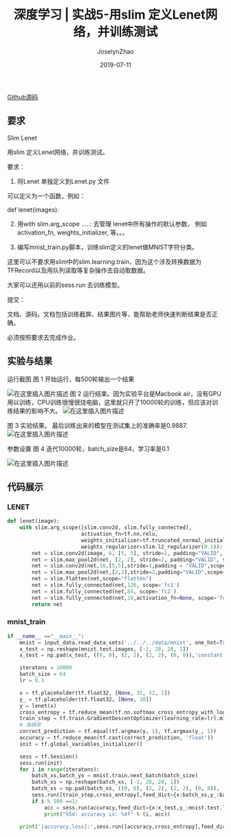 ﻿---
layout:     post
title:      深度学习 | 实战5-用slim 定义Lenet网络，并训练测试
subtitle:
date:       2019-07-11
author:     JoselynZhao
header-img: img/post-bg-os-metro.jpg
catalog: true
tags:
    - Deep Learning
    - Python
    - TensorFlow
    - slim

---
[Github源码](https://github.com/zhaojing1995/DeepLearning.Advanceing/tree/master/DL_5/work)
## 要求
Slim Lenet


用slim 定义Lenet网络，并训练测试。


要求：

1. 将Lenet 单独定义到Lenet.py 文件

可以定义为一个函数，例如：


def lenet(images):


2. 用with slim.arg_scope .....: 去管理 lenet中所有操作的默认参数， 例如activation_fn, weights_initializer, 等。。。


3. 编写mnist_train.py脚本，训练slim定义的lenet做MNIST字符分类。


这里可以不要求用slim中的slim.learning.train，因为这个涉及转换数据为TFRecord以及用队列读取等复杂操作去自动取数据。

大家可以还用以前的sess.run 去训练模型。


提交：

文档、源码。文档包括训练截屏、结果图片等，能帮助老师快速判断结果是否正确。

必须按照要求去完成作业。


## 实验与结果
运行截图
图 1 开始运行，每500轮输出一个结果

![在这里插入图片描述](https://img-blog.csdnimg.cn/20190717183833791.png?x-oss-process=image/watermark,type_ZmFuZ3poZW5naGVpdGk,shadow_10,text_aHR0cHM6Ly9ibG9nLmNzZG4ubmV0L05HVWV2ZXIxNQ==,size_16,color_FFFFFF,t_70)
图 2 运行结束。因为实验平台是Macbook air，没有GPU用以训练，CPU训练很慢很烧电脑，这里就只开了10000轮的训练，但应该对训练结果的影响不大。
![在这里插入图片描述](https://img-blog.csdnimg.cn/20190717183840203.png?x-oss-process=image/watermark,type_ZmFuZ3poZW5naGVpdGk,shadow_10,text_aHR0cHM6Ly9ibG9nLmNzZG4ubmV0L05HVWV2ZXIxNQ==,size_16,color_FFFFFF,t_70)

图 3  实验结果。 最后训练出来的模型在测试集上的准确率是0.9887.
![在这里插入图片描述](https://img-blog.csdnimg.cn/20190717183845460.png?x-oss-process=image/watermark,type_ZmFuZ3poZW5naGVpdGk,shadow_10,text_aHR0cHM6Ly9ibG9nLmNzZG4ubmV0L05HVWV2ZXIxNQ==,size_16,color_FFFFFF,t_70)

参数设置
图 4 迭代10000轮，batch_size是64，学习率是0.1

![在这里插入图片描述](https://img-blog.csdnimg.cn/20190717183856256.png)

## 代码展示
### LENET

```py
def lenet(image):
    with slim.arg_scope([slim.conv2d, slim.fully_connected],
                        activation_fn=tf.nn.relu,
                        weights_initializer=tf.truncated_normal_initializer(0.0,0.1), #mu，sigma
                        weights_regularizer=slim.l2_regularizer(0.1)):
        net = slim.conv2d(image, 6, [5, 5], stride=1, padding="VALID", scope="conv1")
        net = slim.max_pool2d(net, [2, 2], stride=2, padding="VALID", scope="pool1")
        net = slim.conv2d(net,16,[5,5],stride=1,padding = "VALID",scope ="conv2")
        net = slim.max_pool2d(net,[2,2],stride=2,padding="VALID",scope="pool2")
        net = slim.flatten(net,scope="flatten")
        net = slim.fully_connected(net,120, scope='fc1')
        net = slim.fully_connected(net,84, scope='fc2')
        net = slim.fully_connected(net,10,activation_fn=None, scope='fc3')
        return net

```

### mnist_train

```py
if __name__ =="__main__":
    mnist = input_data.read_data_sets('../../../data/mnist', one_hot=True)
    x_test = np.reshape(mnist.test.images, [-1, 28, 28, 1])
    x_test = np.pad(x_test, ((0, 0), (2, 2), (2, 2), (0, 0)),'constant')  # print("Updated Image Shape: {}".format(X_train[0].shape))

    iteratons = 10000
    batch_size = 64
    lr = 0.1

    x = tf.placeholder(tf.float32, [None, 32, 32, 1])
    y_ = tf.placeholder(tf.float32, [None, 10])
    y = lenet(x)
    cross_entropy = tf.reduce_mean(tf.nn.softmax_cross_entropy_with_logits(logits=y, labels=y_))
    train_step = tf.train.GradientDescentOptimizer(learning_rate=lr).minimize(cross_entropy)
    # 准确率
    correct_prediction = tf.equal(tf.argmax(y, 1), tf.argmax(y_, 1))
    accuracy = tf.reduce_mean(tf.cast(correct_prediction, 'float'))
    init = tf.global_variables_initializer()

    sess = tf.Session()
    sess.run(init)
    for i in range(iteratons):
        batch_xs,batch_ys = mnist.train.next_batch(batch_size)
        batch_xs = np.reshape(batch_xs, [-1, 28, 28, 1])
        batch_xs = np.pad(batch_xs, ((0, 0), (2, 2), (2, 2), (0, 0)), 'constant')
        sess.run([train_step,cross_entropy],feed_dict={x:batch_xs,y_:batch_ys})
        if i % 500 ==1:
            acc = sess.run(accuracy,feed_dict={x:x_test,y_:mnist.test.labels})
            print("%5d: accuracy is: %4f" % (i, acc))

    print('[accuracy,loss]:',sess.run([accuracy,cross_entropy],feed_dict={x:x_test,y_:mnist.test.labels}))

```


